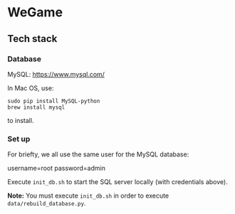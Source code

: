 # WeGame

## Tech stack

### Database

MySQL: https://www.mysql.com/

In Mac OS, use:

    sudo pip install MySQL-python
    brew install mysql

to install.

### Set up

For briefty, we all use the same user for the MySQL database:

username=root
password=admin

Execute `init_db.sh` to start the SQL server locally (with credentials above).

**Note:** You must execute `init_db.sh` in order to execute `data/rebuild_database.py`.